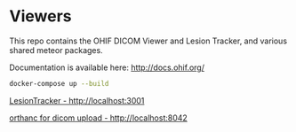 # Viewers
This repo contains the OHIF DICOM Viewer and Lesion Tracker, and various shared meteor packages.

Documentation is available here: http://docs.ohif.org/

```bash
docker-compose up --build
```

[LesionTracker - http://localhost:3001](http://localhost:3001)

[orthanc for dicom upload - http://localhost:8042](http://localhost:8042)